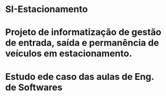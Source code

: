 # SI-Estacionamento
# Projeto de informatização de gestão de entrada, saída e permanência de veículos em estacionamento.
# Estudo ede caso das aulas de Eng. de Softwares
